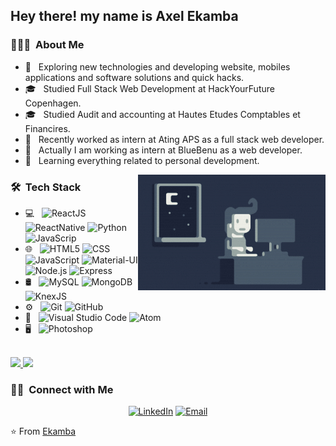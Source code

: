 <h2>Hey there! my name is Axel Ekamba</h2>

<!-- ## 👋 &nbsp;Hey there! my name is Axel Ekamba -->

<h3> 👨🏻‍💻 &nbsp;About Me </h3>

- 🤔 &nbsp; Exploring new technologies and developing website, mobiles applications and software solutions and quick hacks.
- 🎓 &nbsp; Studied Full Stack Web Development at HackYourFuture Copenhagen.
- 🎓 &nbsp; Studied Audit and accounting at Hautes Etudes Comptables et Financires.
- 💼 &nbsp; Recently worked as intern at Ating APS as a full stack web developer.
- 💼 &nbsp; Actually I am working as intern at BlueBenu as a web developer.
- 🌱 &nbsp; Learning everything related to personal development.

<img alt="Night Coding" src="https://raw.githubusercontent.com/AVS1508/AVS1508/master/assets/Night-Coding.gif" align="right"/>

<h3> 🛠 &nbsp;Tech Stack</h3>

- 💻 &nbsp;
  ![ReactJS](https://img.shields.io/badge/-ReactJS-333333?style=flat&logo=react)
  ![ReactNative](https://img.shields.io/badge/-ReactNative-333333?style=flat&logo=react)
  ![Python](https://img.shields.io/badge/-Python-333333?style=flat&logo=python)
  ![JavaScrip](https://img.shields.io/badge/-JavaScrpt-333333?style=flat&logo=Java&logoColor=007396)
- 🌐 &nbsp;
  ![HTML5](https://img.shields.io/badge/-HTML5-333333?style=flat&logo=HTML5)
  ![CSS](https://img.shields.io/badge/-CSS-333333?style=flat&logo=CSS3&logoColor=1572B6)
  ![JavaScript](https://img.shields.io/badge/-JavaScript-333333?style=flat&logo=javascript)
  ![Material-UI](https://img.shields.io/badge/-MaterialUI-333333?style=flat&logo=Material-UI&logoColor=563D7C)
  ![Node.js](https://img.shields.io/badge/-Node.js-333333?style=flat&logo=node.js)
  ![Express](https://img.shields.io/badge/-Express-333333?style=flat&logo=Express)
- 🛢 &nbsp;
  ![MySQL](https://img.shields.io/badge/-MySQL-333333?style=flat&logo=mysql)
  ![MongoDB](https://img.shields.io/badge/-MongoDB-333333?style=flat&logo=mongodb)
  ![KnexJS](https://img.shields.io/badge/-KnexJS-333333?style=flat&logo=knexjs)
- ⚙️ &nbsp;
  ![Git](https://img.shields.io/badge/-Git-333333?style=flat&logo=git)
  ![GitHub](https://img.shields.io/badge/-GitHub-333333?style=flat&logo=github)
- 🔧 &nbsp;
  ![Visual Studio Code](https://img.shields.io/badge/-Visual%20Studio%20Code-333333?style=flat&logo=visual-studio-code&logoColor=007ACC)
  ![Atom](https://img.shields.io/badge/-Atom-333333?style=flat&logo=atom)
- 🖥 &nbsp;
  ![Photoshop](https://img.shields.io/badge/-Photoshop-333333?style=flat&logo=adobe-photoshop)

<br/>

<a href="https://github.com/Ekamba">
  <img height="180em" src="https://github-readme-stats.vercel.app/api?username=Ekamba&theme=buefy&show_icons=true" />
  <img height="180em" src="https://github-readme-stats.vercel.app/api/top-langs/?username=Ekamba&theme=buefy&layout=compact" />
</a>

<br/>

<h3> 🤝🏻 &nbsp;Connect with Me </h3>

<p align="center">
<a href="https://www.linkedin.com/in/axel-ekamba/"><img alt="LinkedIn" src="https://img.shields.io/badge/LinkedIn-Axel%20Ekamba%20Gassay-blue?style=flat-square&logo=linkedin"></a>
<a href="mailto:axelleonide@gmail.com"><img alt="Email" src="https://img.shields.io/badge/Email-axelleonide@gmail.com-blue?style=flat-square&logo=gmail"></a>
</p>

⭐️ From [Ekamba](https://github.com/Ekamba)
